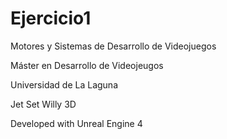 # Ejercicio1 

Motores y Sistemas de Desarrollo de Videojuegos

Máster en Desarrollo de Videojeugos

Universidad de La Laguna

Jet Set Willy 3D

Developed with Unreal Engine 4
